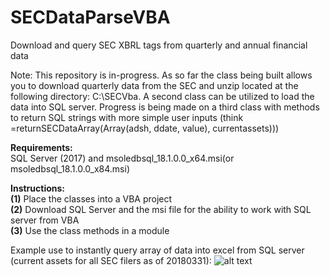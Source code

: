 # SECDataParseVBA
Download and query SEC XBRL tags from quarterly and annual financial data


Note: This repository is in-progress. As so far the class being built allows you to download quarterly data from the SEC and unzip located at the following directory: C:\SECVba. A second class can be utilized to load the data into SQL server. Progress is being made on a third class with methods to return SQL strings with more simple user inputs (think =returnSECDataArray(Array(adsh, ddate, value), currentassets))) 


<b>Requirements:</b>
<br>
SQL Server (2017) and msoledbsql_18.1.0.0_x64.msi(or msoledbsql_18.1.0.0_x84.msi)

<b>Instructions:</b>
<br>
<b>(1)</b> Place the classes into a VBA project
<br>
<b>(2)</b> Download SQL Server and the msi file for the ability to work with SQL server from VBA
<br>
<b>(3)</b> Use the class methods in a module



Example use to instantly query array of data into excel from SQL server (current assets for all SEC filers as of 20180331):
![alt text](https://github.com/dylan1218/SECDataParseVBA/blob/master/ExampleArrayResult.PNG)
